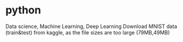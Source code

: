 # python
Data science, Machine Learning, Deep Learning 
Download MNIST data (train&test) from kaggle, as the file sizes are too large (79MB,49MB)
